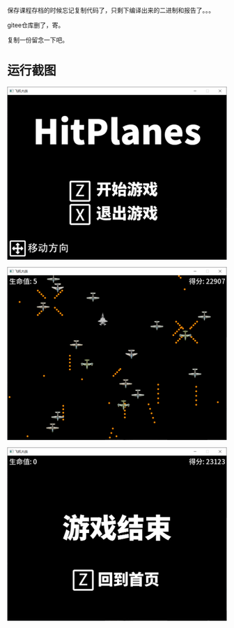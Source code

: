 保存课程存档的时候忘记复制代码了，只剩下编译出来的二进制和报告了。。。

gitee仓库删了，寄。

复制一份留念一下吧。

# 运行截图

![](pics/1.png)

![](pics/2.png)

![](pics/3.png)
